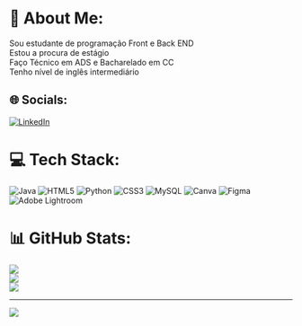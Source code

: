 # 💫 About Me:
Sou estudante de programação Front e Back END<br>Estou a procura de estágio<br>Faço Técnico em ADS e Bacharelado em CC<br>Tenho nível de inglês intermediário


## 🌐 Socials:
[![LinkedIn](https://img.shields.io/badge/LinkedIn-%230077B5.svg?logo=linkedin&logoColor=white)](https://linkedin.com/in/https://www.linkedin.com/in/rebeca-azevedo-a6778b1b3/) 

# 💻 Tech Stack:
![Java](https://img.shields.io/badge/java-%23ED8B00.svg?style=for-the-badge&logo=openjdk&logoColor=white) ![HTML5](https://img.shields.io/badge/html5-%23E34F26.svg?style=for-the-badge&logo=html5&logoColor=white) ![Python](https://img.shields.io/badge/python-3670A0?style=for-the-badge&logo=python&logoColor=ffdd54) ![CSS3](https://img.shields.io/badge/css3-%231572B6.svg?style=for-the-badge&logo=css3&logoColor=white) ![MySQL](https://img.shields.io/badge/mysql-%2300000f.svg?style=for-the-badge&logo=mysql&logoColor=white) ![Canva](https://img.shields.io/badge/Canva-%2300C4CC.svg?style=for-the-badge&logo=Canva&logoColor=white) ![Figma](https://img.shields.io/badge/figma-%23F24E1E.svg?style=for-the-badge&logo=figma&logoColor=white) ![Adobe Lightroom](https://img.shields.io/badge/Adobe%20Lightroom-31A8FF.svg?style=for-the-badge&logo=Adobe%20Lightroom&logoColor=white)
# 📊 GitHub Stats:
![](https://github-readme-stats.vercel.app/api?username=RebecaAzvdd&theme=nightowl&hide_border=false&include_all_commits=false&count_private=false)<br/>
![](https://github-readme-streak-stats.herokuapp.com/?user=RebecaAzvdd&theme=nightowl&hide_border=false)<br/>
![](https://github-readme-stats.vercel.app/api/top-langs/?username=RebecaAzvdd&theme=nightowl&hide_border=false&include_all_commits=false&count_private=false&layout=compact)

---
[![](https://visitcount.itsvg.in/api?id=RebecaAzvdd&icon=1&color=1)](https://visitcount.itsvg.in)

<!-- Proudly created with GPRM ( https://gprm.itsvg.in ) -->